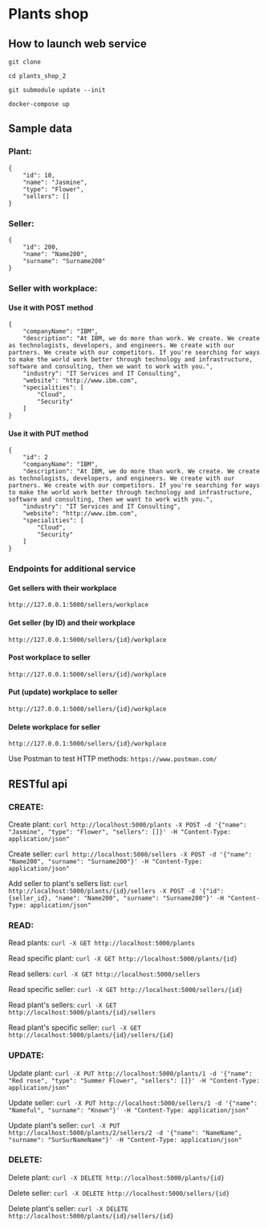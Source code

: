 # Plants shop

## How to launch web service 
```git clone```

```cd plants_shop_2```

```git submodule update --init```

```docker-compose up```

## Sample data
### Plant:
```
{   
    "id": 10,
    "name": "Jasmine",
    "type": "Flower",
    "sellers": []
}
```
### Seller:
```
{
    "id": 200,
    "name": "Name200",
    "surname": "Surname200"
}
```
### Seller with workplace:
#### Use it with POST method
```
{
    "companyName": "IBM",
    "description": "At IBM, we do more than work. We create. We create as technologists, developers, and engineers. We create with our partners. We create with our competitors. If you're searching for ways to make the world work better through technology and infrastructure, software and consulting, then we want to work with you.",
    "industry": "IT Services and IT Consulting",
    "website": "http://www.ibm.com",
    "specialities": [
        "Cloud",
        "Security"
    ]
}
```
#### Use it with PUT method
```
{   
    "id": 2
    "companyName": "IBM",
    "description": "At IBM, we do more than work. We create. We create as technologists, developers, and engineers. We create with our partners. We create with our competitors. If you're searching for ways to make the world work better through technology and infrastructure, software and consulting, then we want to work with you.",
    "industry": "IT Services and IT Consulting",
    "website": "http://www.ibm.com",
    "specialities": [
        "Cloud",
        "Security"
    ]
}
```

### Endpoints for additional service
#### Get sellers with their workplace
```http://127.0.0.1:5000/sellers/workplace```
#### Get seller (by ID) and their workplace
```http://127.0.0.1:5000/sellers/{id}/workplace```
#### Post workplace to seller
```http://127.0.0.1:5000/sellers/{id}/workplace```
#### Put (update) workplace to seller
```http://127.0.0.1:5000/sellers/{id}/workplace```
#### Delete workplace for seller
```http://127.0.0.1:5000/sellers/{id}/workplace```

Use Postman to test HTTP methods:
```https://www.postman.com/```

## RESTful api

### CREATE:
Create plant:
```curl http://localhost:5000/plants -X POST -d '{"name": "Jasmine", "type": "Flower", "sellers": []}' -H "Content-Type: application/json"```

Create seller:
```curl http://localhost:5000/sellers -X POST -d '{"name": "Name200", "surname": "Surname200"}' -H "Content-Type: application/json"```

Add seller to plant's sellers list:
```curl http://localhost:5000/plants/{id}/sellers -X POST -d '{"id": {seller_id}, "name": "Name200", "surname": "Surname200"}' -H "Content-Type: application/json"```

### READ:
Read plants:
```curl -X GET http://localhost:5000/plants```

Read specific plant:
```curl -X GET http://localhost:5000/plants/{id}```

Read sellers:
```curl -X GET http://localhost:5000/sellers```

Read specific seller:
```curl -X GET http://localhost:5000/sellers/{id}```

Read plant's sellers:
```curl -X GET http://localhost:5000/plants/{id}/sellers```

Read plant's specific seller:
```curl -X GET http://localhost:5000/plants/{id}/sellers/{id}```

### UPDATE:
Update plant:
```curl -X PUT http://localhost:5000/plants/1 -d '{"name": "Red rose", "type": "Summer Flower", "sellers": []}' -H "Content-Type: application/json"```

Update seller:
```curl -X PUT http://localhost:5000/sellers/1 -d '{"name": "Nameful", "surname": "Known"}' -H "Content-Type: application/json"```

Update plant's seller:
```curl -X PUT http://localhost:5000/plants/2/sellers/2 -d '{"name": "NameName", "surname": "SurSurNameName"}' -H "Content-Type: application/json"```

### DELETE:
Delete plant:
```curl -X DELETE http://localhost:5000/plants/{id}```

Delete seller:
```curl -X DELETE http://localhost:5000/sellers/{id}```

Delete plant's seller:
```curl -X DELETE http://localhost:5000/plants/{id}/sellers/{id}```
